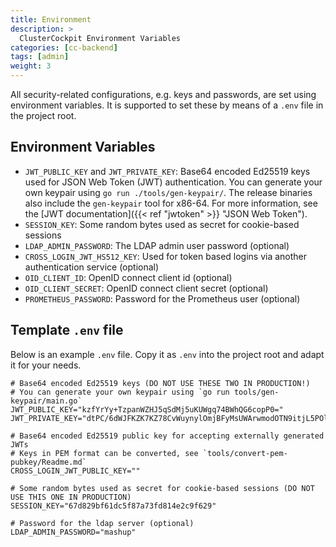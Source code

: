 ```yaml
---
title: Environment
description: >
  ClusterCockpit Environment Variables
categories: [cc-backend]
tags: [admin]
weight: 3
---
```


All security-related configurations, e.g. keys and passwords, are set using
environment variables. It is supported to set these by means of a `.env` file in
the project root.

## Environment Variables

- `JWT_PUBLIC_KEY` and `JWT_PRIVATE_KEY`: Base64 encoded Ed25519 keys used for
  JSON Web Token (JWT) authentication. You can generate your own keypair using `go
run ./tools/gen-keypair/`. The release binaries also include the
  `gen-keypair` tool for x86-64. For more information, see the
  [JWT documentation]({{< ref "jwtoken" >}} "JSON Web Token").
- `SESSION_KEY`: Some random bytes used as secret for cookie-based sessions
- `LDAP_ADMIN_PASSWORD`: The LDAP admin user password (optional)
- `CROSS_LOGIN_JWT_HS512_KEY`: Used for token based logins via another
  authentication service (optional)
- `OID_CLIENT_ID`: OpenID connect client id (optional)
- `OID_CLIENT_SECRET`: OpenID connect client secret (optional)
- `PROMETHEUS_PASSWORD`: Password for the Prometheus user (optional)

## Template `.env` file

Below is an example `.env` file.
Copy it as `.env` into the project root and adapt it for your needs.

``` text
# Base64 encoded Ed25519 keys (DO NOT USE THESE TWO IN PRODUCTION!)
# You can generate your own keypair using `go run tools/gen-keypair/main.go`
JWT_PUBLIC_KEY="kzfYrYy+TzpanWZHJ5qSdMj5uKUWgq74BWhQG6copP0="
JWT_PRIVATE_KEY="dtPC/6dWJFKZK7KZ78CvWuynylOmjBFyMsUWArwmodOTN9itjL5POlqdZkcnmpJ0yPm4pRaCrvgFaFAbpyik/Q=="

# Base64 encoded Ed25519 public key for accepting externally generated JWTs
# Keys in PEM format can be converted, see `tools/convert-pem-pubkey/Readme.md`
CROSS_LOGIN_JWT_PUBLIC_KEY=""

# Some random bytes used as secret for cookie-based sessions (DO NOT USE THIS ONE IN PRODUCTION)
SESSION_KEY="67d829bf61dc5f87a73fd814e2c9f629"

# Password for the ldap server (optional)
LDAP_ADMIN_PASSWORD="mashup"
```
